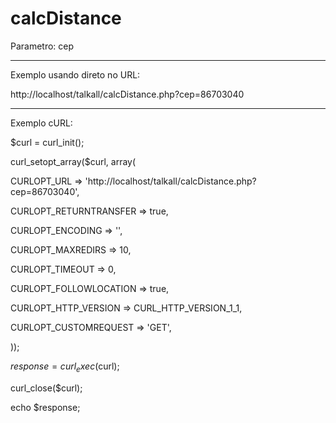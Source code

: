 # calcDistance

Parametro:
cep
_________________________________________________________
Exemplo usando direto no URL:

http://localhost/talkall/calcDistance.php?cep=86703040
_________________________________________________________
Exemplo cURL:

$curl = curl_init();

curl_setopt_array($curl, array(

  CURLOPT_URL => 'http://localhost/talkall/calcDistance.php?cep=86703040',

  CURLOPT_RETURNTRANSFER => true,
  
  CURLOPT_ENCODING => '',
  
  CURLOPT_MAXREDIRS => 10,

  CURLOPT_TIMEOUT => 0,
  
  CURLOPT_FOLLOWLOCATION => true,

  CURLOPT_HTTP_VERSION => CURL_HTTP_VERSION_1_1,

  CURLOPT_CUSTOMREQUEST => 'GET',

));

$response = curl_exec($curl);

curl_close($curl);

echo $response;

